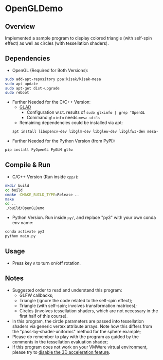 # OpenGLDemo 

## Overview

Implemented a sample program to display colored triangle (with self-spin effect)
as well as circles (with tessellation shaders). 

## Dependencies

- OpenGL (Required for Both Versions):
```bash
sudo add-apt-repository ppa:kisak/kisak-mesa
sudo apt update
sudo apt-get dist-upgrade
sudo reboot
```
- Further Needed for the C/C++ Version: 
  - [GLAD](https://glad.dav1d.de/)
    - Configuration w.r.t. results of `sudo glxinfo | grep "OpenGL`
    - Command `glxinfo` needs `mesa-utils`
  - Remaining dependencies could be installed via apt:
  ```bash
  apt install libopencv-dev libglm-dev libglew-dev libglfw3-dev mesa-utils libx11-dev libxi-dev libxrandr-dev
  ```
- Further Needed for the Python Version (from PyPI):
```bash
pip install PyOpenGL PyGLM glfw
```

## Compile & Run

- C/C++ Version (Run inside `cpp/`): 
```bash
mkdir build
cd build
cmake -DMAKE_BUILD_TYPE=Release ..
make 
cd ..
./build/OpenGLDemo
```
- Python Version. Run inside `py/`, and replace "py3" with your own conda env name:
```bash
conda activate py3
python main.py
```

## Usage

- Press key `A` to turn on/off rotation. 

## Notes

- Suggested order to read and understand this program: 
  - GLFW callbacks;
  - Triangle (ignore the code related to the self-spin effect);
  - Triangle (with self-spin; involves transformation matrices);
  - Circles (involves tessellation shaders, which are not necessary in the first half of this course). 
- In this program, the circle parameters are passed into tessellation shaders via generic vertex attribute arrays. 
  Note how this differs from the "pass-by-shader-uniforms" method for the sphere example; 
- Please do remember to play with the program as guided by the comments in the tessellation evaluation shader;
- If this program does not work on your VMWare virtual environment, 
  please try to [disable the 3D acceleration feature](https://kb.vmware.com/s/article/59146). 
